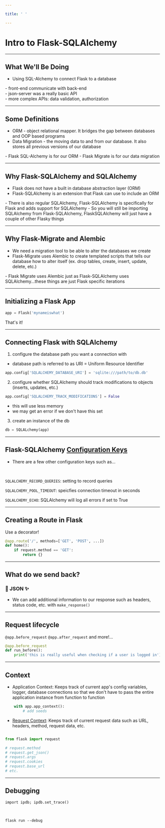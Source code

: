 ```yaml
---

title: ' '

---
```


# Intro to Flask-SQLAlchemy

---

## What We'll Be Doing

- Using SQL-Alchemy to connect Flask to a database

<aside class="notes">
- front-end communicate with back-end <br />
- json-server was a really basic API <br />
- more complex APIs: data validation, authorization

</aside>

---

## Some Definitions

- ORM - object relational mapper.  It bridges the gap between databases and OOP based programs
- Data Migration - the moving data to and from our database.  It also stores all previous versions of our database

<aside class="notes" >
- Flask SQL-Alchemy is for our ORM
- Flask Migrate is for our data migration

</aside>

---

## Why Flask-SQLAlchemy and SQLAlchemy

- Flask does not have a built in database abstraction layer (ORM)
- Flask-SQLAlchemy is an extension that Flask can use to include an ORM

<aside class="notes" >
- There is also regular SQLAlchemy, Flask-SQLAlchemy is specifically for Flask and adds support for SQLAlchemy
- So you will still be importing SQLAlchemy from Flask-SQLAlchemy, FlaskSQLAlchemy will just have a couple of other Flasky things

</aside>

---

## Why Flask-Migrate and Alembic

- We need a migration tool to be able to alter the databases we create
- Flask-Migrate uses Alembic to create templated scripts that tells our database how to alter itself (ex. drop tables, create, insert, update, delete, etc.)

<aside class="notes">
- Flask Migrate uses Alembic just as Flask-SQLAlchemy uses SQLAlchemy...these things are just Flask specific iterations
</aside>

---

## Initializing a Flask App

```python
app = Flask('mynameiswhat')
```

That's it!

---

## Connecting Flask with SQLAlchemy

1. configure the database path you want a connection with
- database path is referred to as URI = Uniform Resource Identifier
```python
app.config['SQLALCHEMY_DATABASE_URI'] = 'sqlite:///path/to/db.db'
```
2. configure whether SQLAlchemy should track modifications to objects (inserts, updates, etc.)
```python
app.config['SQLALCHEMY_TRACK_MODIFICATIONS'] = False
```
- this will use less memory
- we may get an error if we don't have this set

3. create an instance of the db 
```python
db = SQLALchemy(app)
```

---

## Flask-SQLAlchemy [Configuration Keys](https://flask-sqlalchemy.palletsprojects.com/en/2.x/config/)

- There are a few other configuration keys such as...
<br />

`SQLALCHEMY_RECORD_QUERIES`: setting to record queries
<br />

`SQLALCHEMY_POOL_TIMEOUT`: speicfies connection timeout in seconds
<br />

`SQLALCHEMY_ECHO`: SQLAlchemy will log all errors if set to True

---

## Creating a Route in Flask

Use a decorator!

```python
@app.route('/', methods=['GET', 'POST', ...])
def home():
    if request.method == 'GET':
        return {} 
```

---

## What do we send back?

### 🌈 JSON ✨
- We can add additional information to our response such as headers, status code, etc. with `make_response()`

---


## Request lifecycle
`@app.before_request`
`@app.after_request`
and more!...

```python
@app.before_request
def run_before():
    print('this is really useful when checking if a user is logged in')
```

---


## Context

- Application Context: Keeps track of current app's config variables, logger, database connections so that we don't have to pass the entire application instance from function to function

```python
    with app.app_context():
        # add seeds
```

- [Request Context](https://tedboy.github.io/flask/generated/generated/flask.Request.html): Keeps track of current request data such as URL, headers, method, request data, etc.

```python

from flask import request

# request.method
# request.get_json()
# request.args
# request.cookies
# request.base_url
# etc.

```

---

## Debugging

`import ipdb; ipdb.set_trace()`

<br />

`flask run --debug`
